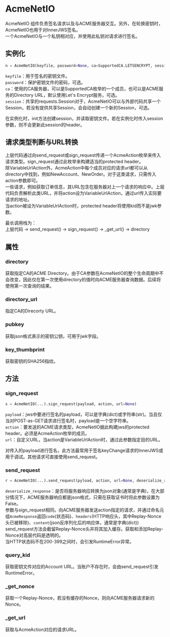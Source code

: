 # AcmeNetIO

AcmeNetIO 组件负责签名请求以及与ACME服务器交互。另外，在轮换密钥时，AcmeNetIO也用于对InnerJWS签名。<br>
一个AcmeNetIO与一个私钥相对应，并使用此私钥对请求进行签名。<br>

## 实例化

```python
n = AcmeNetIO(keyfile, password=None, ca=SupportedCA.LETSENCRYPT, session=None)
```

`keyfile`：用于签名的密钥文件。<br>
`password`：保护密钥文件的密码，可选。<br>
`ca`：使用的CA服务器，可以是SupportedCA枚举的一个成员，也可以是ACME服务的Directory URL，默认使用Let's Encrypt服务，可选。<br>
`session`：共享的requests.Session对于，AcmeNetIO可以与外部代码共享一个Session，若没有提供共享Session，会自动创建一个新的Session，可选。

在实例化时，init方法创建session，并读取密钥文件。若在实例化时传入session参数，则不会更新此session的header。

## 请求类型判断与URL转换

上层代码通过向send_request或sign_request传递一个AcmeAction枚举来传入请求类型。sign_request通过此枚举来构建适当的protected header。<br>
除VariableUrlAction外，AcmeAction中每个成员对应的请求url都可以从directory中找到，例如NewAccount、NewOrder。对于这类请求，只需传入action参数即可。<br>
一些请求，例如获取订单信息，其URL包含在服务器对上一个请求的响应中。上层代码负责解析此类URL，并将action设为VariableUrlAction，通过url传入实际要请求的地址。<br>
当action被设为VariableUrlAction时，protected header将使用kid而不是jwk参数。

最长调用栈为：<br>
上层代码 -> send_request() -> sign_request() -> \_get\_url() -> directory

## 属性

### directory

获取指定CA的ACME Directory。由于CA参数在AcmeNetIO的整个生命周期中不会改变，因此仅在第一次使用directory的值时向ACME服务器查询数据。后续将使用第一次查询的结果。

### directory_url

指定CA的Direcorty URL。

### pubkey

获取json格式表示的密钥公钥，可用于jwk字段。

### key_thumbprint

获取密钥的SHA256指纹。

## 方法

### sign_request

```python
s = AcmeNetIO(...).sign_request(payload, action, url=None)
```

`payload`：jws中要进行签名的payload，可以是字典(dict)或字符串(str)。当且仅当对POST-as-GET请求进行签名时，payload是一个空字符串。<br>
`action`：要发送的ACME请求类型，AcmeNetIO据此构建jws的protected header。必须是AcmeAction枚举的成员。<br>
`url`：自定义URL，当action是VariableUrlAction时，通过此参数指定目的URL。

对传入的payload进行签名，此方法最常用于签名keyChange请求的InnerJWS或用于调试。其他请求可直接使用send_request。

### send_request

```python
r = AcmeNetIO(...).send_request(pyload, action, url=None, deserialize_response=True)
```

`deserialize_response`：是否将服务器响应转换为json对象(通常是字典)，在大部分情况下，ACME服务器响应都是json格式，只需在获取证书时将此参数设置为False。<br>
参数与sign_request相同。向ACME服务器发送action指定的请求，并通过命名元组`AcmeResponse`返回`code`(状态码)、`headers`(HTTP响应头，其中Replay-Nonce头已被移除)、`content`(json反序列化后的响应体，通常是字典(dict))<br>
send_request方法会截留Replay-Nonce头并将其加入缓存。获取和添加Replay-Nonce对高层代码是透明的。<br>
当HTTP状态码不在200-399之间时，会引发RuntimeError异常。

### query_kid

获取密钥文件对应的Account URL。当账户不存在时，会由send_request引发RuntimeError。

### \_get\_nonce

获取一个Replay-Nonce，若没有缓存的Nonce，则向ACME服务器请求新的Nonce。

### \_get\_url

获取与AcmeAction对应的请求URL。
